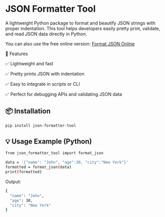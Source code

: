 # JSON Formatter Tool
A lightweight Python package to format and beautify JSON strings with proper indentation.
This tool helps developers easily pretty print, validate, and read JSON data directly in Python.

You can also use the free online version: [Format JSON Online](https://formatjsononline.com)

🚀 Features

✅ Lightweight and fast

✅ Pretty prints JSON with indentation

✅ Easy to integrate in scripts or CLI

✅ Perfect for debugging APIs and validating JSON data

## 📦 Installation
```bash
pip install json-formatter-tool
```
## 💡 Usage Example (Python)
```bash
from json_formatter_tool import format_json

data = '{"name": "John", "age":30, "city":"New York"}'
formatted = format_json(data)
print(formatted)
```

Output:
```bash
{
  "name": "John",
  "age": 30,
  "city": "New York"
}
```



